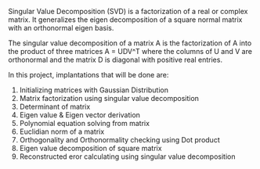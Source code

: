Singular Value Decomposition (SVD) is a factorization of a real or complex matrix. It
generalizes the eigen decomposition of a square normal matrix with an orthonormal eigen
basis. 

The singular value decomposition of a matrix A is the factorization of A into the
product of three matrices A = UDV^T where the columns of U and V are orthonormal and
the matrix D is diagonal with positive real entries.

In this project, implantations that will be done are:
1. Initializing matrices with Gaussian Distribution
2. Matrix factorization using singular value decomposition
3. Determinant of matrix
4. Eigen value &amp; Eigen vector derivation
5. Polynomial equation solving from matrix
6. Euclidian norm of a matrix
7. Orthogonality and Orthonormality checking using Dot product
8. Eigen value decomposition of square matrix
9. Reconstructed eror calculating using singular value decomposition
